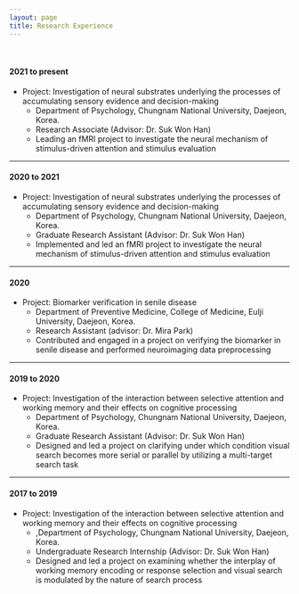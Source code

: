 ```yaml
---
layout: page
title: Research Experience
---
```


<br>

#### 2021 to present
* Project: Investigation of neural substrates underlying the processes of accumulating sensory evidence and decision-making
  * Department of Psychology, Chungnam National University, Daejeon, Korea.
  * Research Associate (Advisor: Dr. Suk Won Han)
  * Leading an fMRI project to investigate the neural mechanism of stimulus-driven attention and stimulus evaluation

<hr>

#### 2020 to 2021
* Project: Investigation of neural substrates underlying the processes of accumulating sensory evidence and decision-making
  * Department of Psychology, Chungnam National University, Daejeon, Korea.
  * Graduate Research Assistant (Advisor: Dr. Suk Won Han)
  * Implemented and led an fMRI project to investigate the neural mechanism of stimulus-driven attention and stimulus evaluation

<hr>

#### 2020
* Project: Biomarker verification in senile disease
  * Department of Preventive Medicine, College of Medicine, Eulji University, Daejeon, Korea.
  * Research Assistant (advisor: Dr. Mira Park)
  * Contributed and engaged in a project on verifying the biomarker in senile disease and performed neuroimaging data preprocessing

<hr>

#### 2019 to 2020
* Project: Investigation of the interaction between selective attention and working memory and their effects on cognitive processing
  * Department of Psychology, Chungnam National University, Daejeon, Korea.
  * Graduate Research Assistant (Advisor: Dr. Suk Won Han)
  * Designed and led a project on clarifying under which condition visual search becomes more serial or parallel by utilizing a multi-target search task


<hr>

#### 2017 to 2019
* Project: Investigation of the interaction between selective attention and working memory and their effects on cognitive processing
  * ,Department of Psychology, Chungnam National University, Daejeon, Korea.
  * Undergraduate Research Internship (Advisor: Dr. Suk Won Han)
  * Designed and led a project on examining whether the interplay of working memory encoding or response selection and visual search is modulated by the nature of search process

<br>


